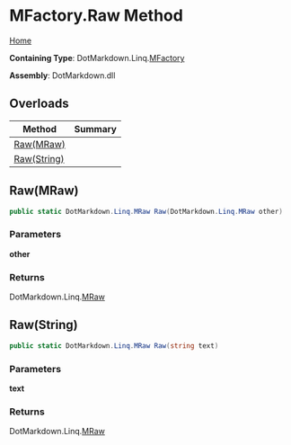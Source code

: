# MFactory\.Raw Method

[Home](../../../../README.md)

**Containing Type**: DotMarkdown\.Linq\.[MFactory](../README.md)

**Assembly**: DotMarkdown\.dll

## Overloads

| Method | Summary |
| ------ | ------- |
| [Raw(MRaw)](#DotMarkdown_Linq_MFactory_Raw_DotMarkdown_Linq_MRaw_) | |
| [Raw(String)](#DotMarkdown_Linq_MFactory_Raw_System_String_) | |

## Raw\(MRaw\) <a name="DotMarkdown_Linq_MFactory_Raw_DotMarkdown_Linq_MRaw_"></a>

```csharp
public static DotMarkdown.Linq.MRaw Raw(DotMarkdown.Linq.MRaw other)
```

### Parameters

**other**

### Returns

DotMarkdown\.Linq\.[MRaw](../../MRaw/README.md)

## Raw\(String\) <a name="DotMarkdown_Linq_MFactory_Raw_System_String_"></a>

```csharp
public static DotMarkdown.Linq.MRaw Raw(string text)
```

### Parameters

**text**

### Returns

DotMarkdown\.Linq\.[MRaw](../../MRaw/README.md)

